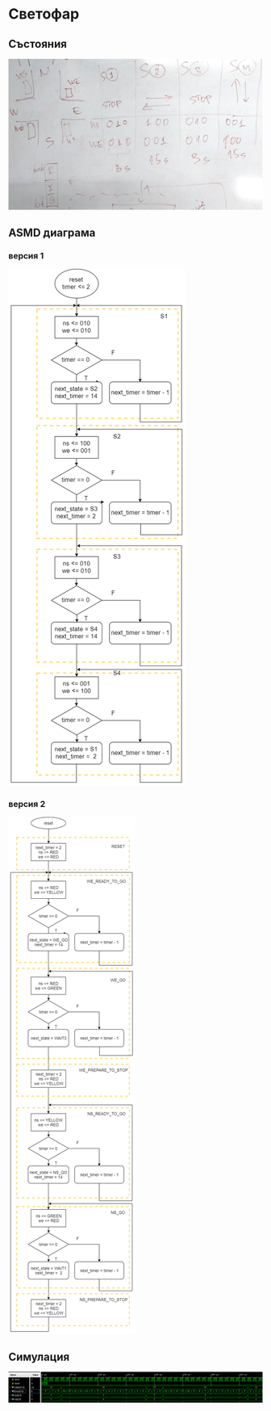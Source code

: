 # Светофар

## Състояния

![състояния](fig1.jpg)

## ASMD диаграма

### версия 1

![ASMD](asmd.png)

### версия 2

![ASMD](asmd2.png)

## Симулация

![симулация](sim.png)
